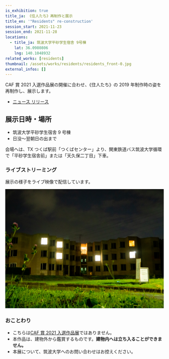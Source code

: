 ```yaml
---
is_exhibition: true
title_ja: 《住人たち》再制作と展示
title_en: '"Residents" re-construction'
session_start: 2021-11-23
session_end: 2021-11-28
locations:
  - title_ja: 筑波大学平砂学生宿舎 9号棟
    lat: 36.0980806
    lng: 140.1048932
related_works: [residents]
thumbnail: /assets/works/residents/residents_front-0.jpg
external_infos: []
---
```


CAF 賞 2021 入選作品展の開催に合わせ、《住人たち》の 2019 年制作時の姿を再制作し、展示します。

- [ニュース リリース](/pages/news/211101_caf21)

## 展示日時・場所

- 筑波大学平砂学生宿舎 9 号棟
- 日没〜翌朝日の出まで

会場へは、TX つくば駅前「つくばセンター」より、関東鉄道バス筑波大学循環で「平砂学生宿舎前」または「天久保二丁目」下車。

### ライブストリーミング

展示の様子をライブ映像で配信しています。

[![](/assets/works/residents/residents_front-1.jpg)](https://www.youtube.com/watch?v=OjnSh8J-1Ks)

### おことわり

- こちらは[CAF 賞 2021 入選作品展](/pages/events/caf21.md)ではありません。
- 本作品は、建物外から鑑賞するものです。**建物内へは立ち入ることができません。**
- 本展について、筑波大学へのお問い合わせはお控えください。
